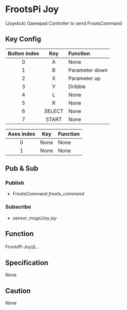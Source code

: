 # FrootsPi Joy

(Joystick) Gamepad Controller to send FrootsCommand

## Key Config

|Button index|Key|Function|
|:---:|:---:|:---|
|0|A|None|
|1|B|Parameter down|
|2|X|Parameter up|
|3|Y|Dribble|
|4|L|None|
|5|R|None|
|6|SELECT|None|
|7|START|None|

|Axes index|Key|Function|
|:---:|:---:|:---|
|0|None|None|
|1|None|None|

## Pub & Sub

### Publish

- FrootsCommand *froots_command*

### Subscribe

- sensor_msgs/Joy *joy*

## Function

FrootsPi Joyは...

## Specification

None

## Caution

None
